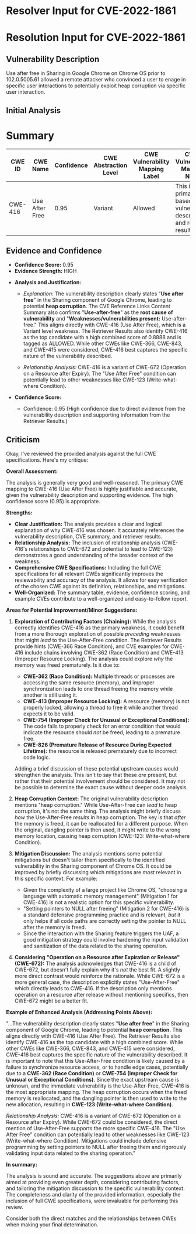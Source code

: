 # Resolver Input for CVE-2022-1861

# Resolution Input for CVE-2022-1861

## Vulnerability Description
Use after free in Sharing in Google Chrome on Chrome OS prior to 102.0.5005.61 allowed a remote attacker who convinced a user to enage in specific user interactions to potentially exploit heap corruption via specific user interaction.

## Initial Analysis
# Summary
| CWE ID | CWE Name | Confidence | CWE Abstraction Level | CWE Vulnerability Mapping Label | CWE-Vulnerability Mapping Notes |
|---|---|---|---|---|---|
| CWE-416 | Use After Free | 0.95 | Variant | Allowed | This is the primary CWE based on the vulnerability description and retriever results. |

## Evidence and Confidence

*   **Confidence Score:** 0.95
*   **Evidence Strength:** HIGH

- **Analysis and Justification:**  
  - *Explanation:* The vulnerability description clearly states "**Use after free**" in the Sharing component of Google Chrome, leading to potential **heap corruption**. The CVE Reference Links Content Summary also confirms "**Use-after-free**" as the **root cause of vulnerability** and "**Weaknesses/vulnerabilities present:** Use-after-free." This aligns directly with CWE-416 (Use After Free), which is a Variant level weakness. The Retriever Results also identify CWE-416 as the top candidate with a high combined score of 0.8888 and is tagged as ALLOWED. While other CWEs like CWE-366, CWE-843, and CWE-415 were considered, CWE-416 best captures the specific nature of the vulnerability described.
  
  - *Relationship Analysis:* CWE-416 is a variant of CWE-672 (Operation on a Resource after Expiry). The "Use After Free" condition can potentially lead to other weaknesses like CWE-123 (Write-what-where Condition).

- **Confidence Score:**  
  - Confidence: 0.95 (High confidence due to direct evidence from the vulnerability description and supporting information from the Retriever Results.)

## Criticism
Okay, I've reviewed the provided analysis against the full CWE specifications. Here's my critique:

**Overall Assessment:**

The analysis is generally very good and well-reasoned. The primary CWE mapping to CWE-416 (Use After Free) is highly justifiable and accurate, given the vulnerability description and supporting evidence. The high confidence score (0.95) is appropriate.

**Strengths:**

*   **Clear Justification:** The analysis provides a clear and logical explanation of why CWE-416 was chosen. It accurately references the vulnerability description, CVE summary, and retriever results.
*   **Relationship Analysis:** The inclusion of relationship analysis (CWE-416's relationships to CWE-672 and potential to lead to CWE-123) demonstrates a good understanding of the broader context of the weakness.
*   **Comprehensive CWE Specifications:** Including the full CWE specifications for all relevant CWEs significantly improves the reviewability and accuracy of the analysis. It allows for easy verification of the chosen CWE against its definition, relationships, and mitigations.
*   **Well-Organized:** The summary table, evidence, confidence scoring, and example CVEs contribute to a well-organized and easy-to-follow report.

**Areas for Potential Improvement/Minor Suggestions:**

1.  **Exploration of Contributing Factors (Chaining):** While the analysis correctly identifies CWE-416 as the primary weakness, it could benefit from a more thorough exploration of possible *preceding* weaknesses that might *lead* to the Use-After-Free condition. The Retriever Results provide hints (CWE-366 Race Condition), and CVE examples for CWE-416 include chains involving CWE-362 (Race Condition) and CWE-413 (Improper Resource Locking). The analysis could explore *why* the memory was freed prematurely. Is it due to:

    *   **CWE-362 (Race Condition):**  Multiple threads or processes are accessing the same resource (memory), and improper synchronization leads to one thread freeing the memory while another is still using it.
    *   **CWE-413 (Improper Resource Locking):**  A resource (memory) is not properly locked, allowing a thread to free it while another thread expects it to be valid.
    *   **CWE-754 (Improper Check for Unusual or Exceptional Conditions):**  The code fails to properly check for an error condition that would indicate the resource should *not* be freed, leading to a premature free.
    *   **CWE-826 (Premature Release of Resource During Expected Lifetime):** the resource is released prematurely due to incorrect code logic.

    Adding a brief discussion of these potential upstream causes would strengthen the analysis. This isn't to say that these *are* present, but rather that their potential involvement should be considered.  It may not be possible to determine the exact cause without deeper code analysis.

2.  **Heap Corruption Context:** The original vulnerability description mentions "heap corruption." While Use-After-Free can *lead* to heap corruption, it's not the same thing.  The analysis might briefly discuss *how* the Use-After-Free *results* in heap corruption. The key is that *after* the memory is freed, it can be reallocated for a different purpose.  When the original, dangling pointer is then used, it might write to the wrong memory location, causing heap corruption (CWE-123: Write-what-where Condition).

3.  **Mitigation Discussion:** The analysis mentions some potential mitigations but doesn't tailor them specifically to the identified vulnerability in the Sharing component of Chrome OS.  It could be improved by briefly discussing which mitigations are *most* relevant in this specific context. For example:

    *   Given the complexity of a large project like Chrome OS, "choosing a language with automatic memory management" (Mitigation 1 for CWE-416) is not a realistic option for this specific vulnerability.
    *   "Setting pointers to NULL after freeing" (Mitigation 2 for CWE-416) is a standard defensive programming practice and is relevant, *but* it only helps if all code paths are correctly setting the pointer to NULL after the memory is freed.
    *   Since the interaction with the Sharing feature triggers the UAF, a good mitigation strategy could involve hardening the input validation and sanitization of the data related to the sharing operation.

4.  **Considering "Operation on a Resource after Expiration or Release" (CWE-672):** The analysis acknowledges that CWE-416 is a child of CWE-672, but doesn't fully explain why it's *not* the best fit. A slightly more direct contrast would reinforce the rationale. While CWE-672 is a more general case, the description explicitly states "Use-After-Free" which directly leads to CWE-416. If the description only mentions operation on a resource after release without mentioning specifics, then CWE-672 might be a better fit.

**Example of Enhanced Analysis (Addressing Points Above):**

"...The vulnerability description clearly states "**Use after free**" in the Sharing component of Google Chrome, leading to potential **heap corruption**. This aligns directly with CWE-416 (Use After Free). The Retriever Results also identify CWE-416 as the top candidate with a high combined score. While other CWEs like CWE-366, CWE-843, and CWE-415 were considered, CWE-416 best captures the specific nature of the vulnerability described. It is important to note that this Use-After-Free condition is likely caused by a failure to synchronize resource access, or to handle edge cases, potentially due to a **CWE-362 (Race Condition)** or **CWE-754 (Improper Check for Unusual or Exceptional Conditions)**. Since the exact upstream cause is unknown, and the immediate vulnerability is the Use-After-Free, CWE-416 is the most appropriate mapping. The heap corruption occurs when the freed memory is reallocated, and the dangling pointer is then used to write to the new allocation, resulting in **CWE-123 (Write-what-where Condition)**.

*Relationship Analysis:* CWE-416 is a variant of CWE-672 (Operation on a Resource after Expiry). While CWE-672 could be considered, the direct mention of Use-After-Free supports the more specific CWE-416. The "Use After Free" condition can potentially lead to other weaknesses like CWE-123 (Write-what-where Condition). Mitigations could include defensive programming by setting pointers to NULL after freeing them and rigorously validating input data related to the sharing operation."

**In summary:**

The analysis is sound and accurate. The suggestions above are primarily aimed at providing even greater depth, considering contributing factors, and tailoring the mitigation discussion to the specific vulnerability context. The completeness and clarity of the provided information, especially the inclusion of full CWE specifications, were invaluable for performing this review.

Consider both the direct matches and the relationships between CWEs
when making your final determination.
        